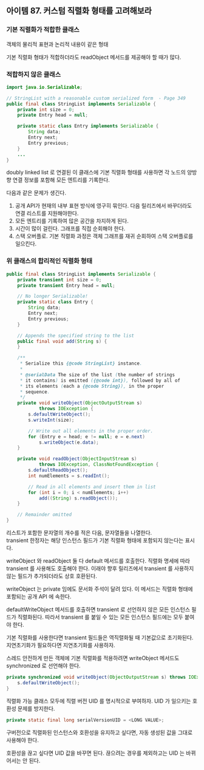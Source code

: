 ## 아이템 87. 커스텀 직렬화 형태를 고려해보라

### 기본 직렬화가 적합한 클래스
객체의 물리적 표현과 논리적 내용이 같은 형태

기본 직렬화 형태가 적합하더라도 readObject 메서드를 제공해야 할 때가 많다.

### 적합하지 않은 클래스

```java
import java.io.Serializable;

// StringList with a reasonable custom serialized form  - Page 349
public final class StringList implements Serializable {
    private int size = 0;
    private Entry head = null;

    private static class Entry implements Serializable {
        String data;
        Entry next;
        Entry previous;
    }
    ...
}
```
doubly linked list 로 연결된 이 클래스에 기본 직렬화 형태를 사용하면 각 노드의 양방향 연결 정보를 포함해 모든 엔트리를 기록한다.

다음과 같은 문제가 생긴다.
1. 공개 API가 현재의 내부 표현 방식에 영구히 묶인다. 다음 릴리즈에서 바꾸더라도 연결 리스트를 지원해야한다.
2. 모든 엔트리를 기록하여 많은 공간을 차지하게 된다.
3. 시간이 많이 걸린다. 그래프를 직접 순회해야 한다.
4. 스택 오버플로. 기본 직렬화 과정은 객체 그래프를 재귀 순회하여 스택 오버플로를 일으킨다.


### 위 클래스의 합리적인 직렬화 형태
```java
public final class StringList implements Serializable {
    private transient int size = 0;
    private transient Entry head = null;

    // No longer Serializable!
    private static class Entry {
        String data;
        Entry next;
        Entry previous;
    }

    // Appends the specified string to the list
    public final void add(String s) {
    }

    /**
     * Serialize this {@code StringList} instance.
     *
     * @serialData The size of the list (the number of strings
     * it contains) is emitted ({@code int}), followed by all of
     * its elements (each a {@code String}), in the proper
     * sequence.
     */
    private void writeObject(ObjectOutputStream s)
            throws IOException {
        s.defaultWriteObject();
        s.writeInt(size);

        // Write out all elements in the proper order.
        for (Entry e = head; e != null; e = e.next)
            s.writeObject(e.data);
    }

    private void readObject(ObjectInputStream s)
            throws IOException, ClassNotFoundException {
        s.defaultReadObject();
        int numElements = s.readInt();

        // Read in all elements and insert them in list
        for (int i = 0; i < numElements; i++)
            add((String) s.readObject());
    }

    // Remainder omitted
}
```
리스트가 포함한 문자열의 개수를 적은 다음, 문자열들을 나열한다.   
transient 한정자는 해당 인스턴스 필드가 기본 직렬화 형태에 포함되지 않는다는 표시다.

writeObject 와 readObject 둘 다 default 메서드를 호출한다. 직렬화 명세에 따라 transient 를 사용해도 
호출해야 한다. 
이래야 향후 릴리즈에서 transient 를 사용하지 않는 필드가 추가되더라도 상호 호환된다.

writeObject 는 private 임에도 문서화 주석이 달려 있다. 이 메서드는 직렬화 형태에 포함되는 공개 API 에 속한다.


defaultWriteObject 메서드를 호출하면 transient 로 선언하지 않은 모든 인스턴스 필드가 직렬화된다.
따라서 transient 를 붙일 수 있는 모든 인스턴스 필드에는 모두 붙여야 한다.

기본 직렬화를 사용한다면 transient 필드들은 역직렬화될 때 기본값으로 초기화된다. 지연초기화가 필요하다면 지연초기화를 사용하자.

스레드 안전하게 만든 객체에 기본 직렬화를 적용하려면 writeObject 메서드도 synchronized 로 선언해야 한다.
```java
private synchronized void writeObject(ObjectOutputStream s) throws IOException {
    s.defaultWriteObject();
}
```

직렬화 가능 클래스 모두에 직렬 버전 UID 를 명시적으로 부여하자. UID 가 일으키는 호환성 문제를 방지한다.
```java
private static final long serialVersionUID = <LONG VALUE>;
```

구버전으로 직렬화된 인스턴스와 호환성을 유지하고 싶다면, 자동 생성된 값을 그대로 사용해야 한다. 

호환성을 끊고 싶다면 UID 값을 바꾸면 된다. 끊으려는 경우를 제외하고는 UID 는 바뀌어서는 안 된다.